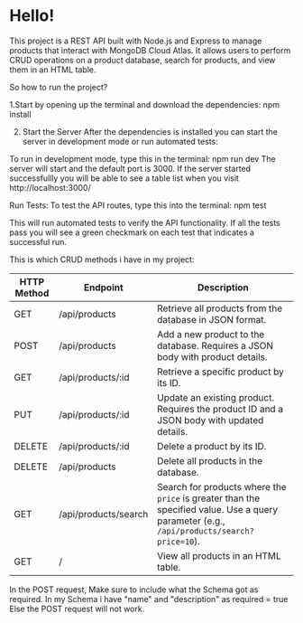 # Hello! 

This project is a REST API built with Node.js and Express to manage products that interact with MongoDB Cloud Atlas. It allows users to perform CRUD operations on a product database, search for products, and view them in an HTML table.


So how to run the project? 

1.Start by opening up the terminal and download the dependencies:
   npm install

2. Start the Server
After the dependencies is installed you can start the server in development mode or run automated tests:


To run in development mode, type this in the terminal:
   npm run dev
The server will start and the default port is 3000.
If the server started successfullly you will be able to see a table list when you visit http://localhost:3000/

Run Tests: To test the API routes, type this into the terminal:
   npm test

This will run automated tests to verify the API functionality.
If all the tests pass you will see a green checkmark on each test that indicates a successful run.

This is which CRUD methods i have in my project:

| HTTP Method | Endpoint                | Description                                                                                    |
|-------------|-------------------------|------------------------------------------------------------------------------------------------|
| GET         | /api/products           | Retrieve all products from the database in JSON format.                                        |
| POST        | /api/products           | Add a new product to the database. Requires a JSON body with product details.                  |
| GET         | /api/products/:id       | Retrieve a specific product by its ID.                                                         |
| PUT         | /api/products/:id       | Update an existing product. Requires the product ID and a JSON body with updated details.      |
| DELETE      | /api/products/:id       | Delete a product by its ID.                                                                    |
| DELETE      | /api/products           | Delete all products in the database.                                                           |
| GET         | /api/products/search    | Search for products where the `price` is greater than the specified value. Use a query parameter (e.g., `/api/products/search?price=10`). |
| GET         | /                       | View all products in an HTML table.                                                            |


In the POST request, Make sure to include what the Schema got as required. In my Schema i have "name" and "description" as required = true
Else the POST request will not work.
